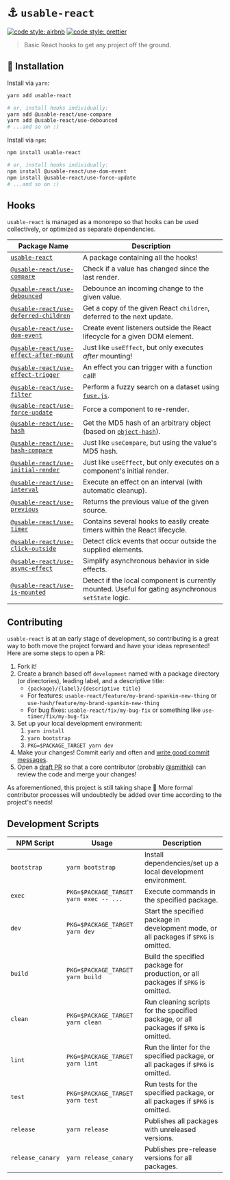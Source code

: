 # ⚓️ `usable-react`

[![code style: airbnb](https://img.shields.io/badge/code%20style-airbnb-blue.svg?style=flat)](https://github.com/airbnb/javascript)
[![code style: prettier](https://img.shields.io/badge/code_style-prettier-ff69b4.svg?style=flat)](https://github.com/prettier/prettier)

> Basic React hooks to get any project off the ground.

## 🔗 Installation

Install via `yarn`:

```sh
yarn add usable-react

# or, install hooks individually:
yarn add @usable-react/use-compare
yarn add @usable-react/use-debounced
# ...and so on :)
```

Install via `npm`:

```sh
npm install usable-react

# or, install hooks individually:
npm install @usable-react/use-dom-event
npm install @usable-react/use-force-update
# ...and so on :)
```

## Hooks

`usable-react` is managed as a monorepo so that hooks can be used collectively, or optimized as separate dependencies.

| Package Name | Description |
| ------------ | ----------- |
| [`usable-react`](./packages/usable-react) | A package containing all the hooks! |
| [`@usable-react/use-compare`](./packages/use-compare) | Check if a value has changed since the last render. |
| [`@usable-react/use-debounced`](./packages/use-debounced) | Debounce an incoming change to the given value. |
| [`@usable-react/use-deferred-children`](./packages/use-deferred-children) | Get a copy of the given React `children`, deferred to the next update. |
| [`@usable-react/use-dom-event`](./packages/use-dom-event) | Create event listeners outside the React lifecycle for a given DOM element. |
| [`@usable-react/use-effect-after-mount`](./packages/use-effect-after-mount) | Just like `useEffect`, but only executes _after_ mounting! |
| [`@usable-react/use-effect-trigger`](./packages/use-effect-trigger) | An effect you can trigger with a function call! |
| [`@usable-react/use-filter`](./packages/use-filter) | Perform a fuzzy search on a dataset using [`fuse.js`](https://github.com/krisk/fuse). |
| [`@usable-react/use-force-update`](./packages/use-force-update) | Force a component to re-render. |
| [`@usable-react/use-hash`](./packages/use-hash) | Get the MD5 hash of an arbitrary object (based on [`object-hash`](https://github.com/puleos/object-hash)). |
| [`@usable-react/use-hash-compare`](./packages/use-hash-compare) | Just like `useCompare`, but using the value's MD5 hash. |
| [`@usable-react/use-initial-render`](./packages/use-initial-render) | Just like `useEffect`, but only executes on a component's initial render. |
| [`@usable-react/use-interval`](./packages/use-interval) | Execute an effect on an interval (with automatic cleanup). |
| [`@usable-react/use-previous`](./packages/use-previous) | Returns the previous value of the given source. |
| [`@usable-react/use-timer`](./packages/use-timer) | Contains several hooks to easily create timers within the React lifecycle. |
| [`@usable-react/use-click-outside`](./packages/use-click-outside) | Detect click events that occur outside the supplied elements. |
| [`@usable-react/use-async-effect`](./packages/use-async-effect) | Simplify asynchronous behavior in side effects. |
| [`@usable-react/use-is-mounted`](./packages/use-is-mounted) | Detect if the local component is currently mounted. Useful for gating asynchronous `setState` logic. |

## Contributing

`usable-react` is at an early stage of development, so contributing is a great way to both move the project forward and have your ideas represented! Here are some steps to open a PR:

1. Fork it!
2. Create a branch based off `development` named with a package directory (or directories), leading label, and a descriptive title:
    - `{package}/{label}/{descriptive title}`
    - For features: `usable-react/feature/my-brand-spankin-new-thing` or `use-hash/feature/my-brand-spankin-new-thing`
    - For bug fixes: `usable-react/fix/my-bug-fix` or something like `use-timer/fix/my-bug-fix`
3. Set up your local development environment:
    1. `yarn install`
    2. `yarn bootstrap`
    3. `PKG=$PACKAGE_TARGET yarn dev`
3. Make your changes! Commit early and often and [write good commit messages](https://chris.beams.io/posts/git-commit/).
4. Open a [draft PR](https://github.blog/2019-02-14-introducing-draft-pull-requests/) so that a core contributor (probably [@smithki](https://github.com/smithki)) can review the code and merge your changes!

As aforementioned, this project is still taking shape :baby: More formal contributor processes will undoubtedly be added over time according to the project's needs!

## Development Scripts

| NPM Script | Usage | Description |
| ---------- | ----- | ----------- |
| `bootstrap` | `yarn bootstrap` | Install dependencies/set up a local development environment. |
| `exec` | `PKG=$PACKAGE_TARGET yarn exec -- ...` | Execute commands in the specified package. |
| `dev` | `PKG=$PACKAGE_TARGET yarn dev` | Start the specified package in development mode, or all packages if `$PKG` is omitted. |
| `build` | `PKG=$PACKAGE_TARGET yarn build` | Build the specified package for production, or all packages if `$PKG` is omitted. |
| `clean` | `PKG=$PACKAGE_TARGET yarn clean` | Run cleaning scripts for the specified package, or all packages if `$PKG` is omitted. |
| `lint` | `PKG=$PACKAGE_TARGET yarn lint` | Run the linter for the specified package, or all packages if `$PKG` is omitted. |
| `test` | `PKG=$PACKAGE_TARGET yarn test` | Run tests for the specified package, or all packages if `$PKG` is omitted. |
| `release` | `yarn release` | Publishes all packages with unreleased versions. |
| `release_canary` | `yarn release_canary` | Publishes pre-release versions for all packages. |

